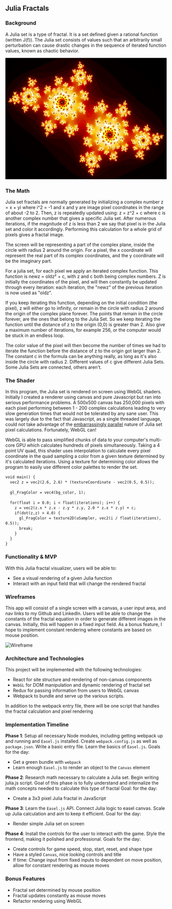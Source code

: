 ## Julia Fractals

### Background

A Julia set is a type of fractal. It is a set defined given a rational function (written J(f)). The Julia set consists of values such that an arbitrarily small perturbation can cause drastic changes in the sequence of iterated function values, known as chaotic behavior.

![Julia](images/julia_dust_big.png)

### The Math
Julia set fractals are normally generated by initializing a complex number  z = x + yi  where  i^2 = -1  and x and y are image pixel coordinates in the range of about -2 to 2. Then, z is repeatedly updated using:  z = z^2 + c  where c is another complex number that gives a specific Julia set. After numerous iterations, if the magnitude of z is less than 2 we say that pixel is in the Julia set and color it accordingly. Performing this calculation for a whole grid of pixels gives a fractal image.

The screen will be representing a part of the complex plane, inside the circle with radius 2 around the origin. For a pixel, the x coordinate will represent the real part of its complex coordinates, and the y coordinate will be the imaginary part.

For a julia set, for each pixel we apply an iterated complex function. This function is newz = oldz² + c, with z and c both being complex numbers. Z is initially the coordinates of the pixel, and will then constantly be updated through every iteration: each iteration, the "newz" of the previous iteration is now used as "oldz".

If you keep iterating this function, depending on the initial condition (the pixel), z will either go to infinity, or remain in the circle with radius 2 around the origin of the complex plane forever. The points that remain in the circle forever, are the ones that belong to the Julia Set. So we keep iterating the function until the distance of z to the origin (0,0) is greater than 2. Also give a maximum number of iterations, for example 256, or the computer would be stuck in an endless loop.

The color value of the pixel will then become the number of times we had to iterate the function before the distance of z to the origin got larger than 2. The constant c in the formula can be anything really, as long as it's also inside the circle with radius 2. Different values of c give different Julia Sets. Some Julia Sets are connected, others aren't.

### The Shader
In this program, the Julia set is rendered on screen using WebGL shaders. Initially I created a renderer using canvas and pure Javascript but ran into serious performance problems. A 500x500 canvas has 250,000 pixels with each pixel performing between 1 - 200 complex calculations leading to very slow generation times that would not be tolerated by any sane user. This was largely due to the fact that Javascript, as a single threaded language, could not take advantage of the [embarrassingly parallel](https://en.wikipedia.org/wiki/Embarrassingly_parallel) nature of Julia set pixel calculations. Fortunately, WebGL can!

WebGL is able to pass simplified chunks of data to your computer's multi-core GPU which calculates hundreds of pixels simultaneously. Taking a 4 point UV quad, this shader uses interpolation to calculate every pixel coordinate in the quad sampling a color from a given texture determined by it's calculated iterations. Using a texture for determining color allows the program to easily use different color palettes to render the set.

```
void main() {
  vec2 z = vec2(2.6, 2.6) * (textureCoordinate - vec2(0.5, 0.5));

  gl_FragColor = vec4(bg_color, 1);

  for(float i = 0.0; i < float(iterations); i++) {
    z = vec2(z.x * z.x - z.y * z.y, 2.0 * z.x * z.y) + c;
    if(dot(z,z) > 4.0) {
      gl_FragColor = texture2D(uSampler, vec2(i / float(iterations), 0.5));
      break;
    }
  }
}
```

### Functionality & MVP

With this Julia fractal visualizer, users will be able to:

 - See a visual rendering of a given Julia function
 - Interact with an input field that will change the rendered fractal

### Wireframes

This app will consist of a single screen with a canvas, a user input area, and nav links to my Github and LinkedIn.
Users will be able to change the constants of the fractal equation in order to generate different images in the canvas.
Initially, this will happen in a fixed input field.
As a bonus feature, I hope to implement constant rendering where constants are based on mouse position.

![Wireframe](images/wireframe.png)


### Architecture and Technologies

This project will be implemented with the following technologies:

- React for site structure and rendering of non-canvas components
- `WebGL` for DOM manipulation and dynamic rendering of fractal set
- Redux for passing information from users to WebGL canvas
- Webpack to bundle and serve up the various scripts.

In addition to the webpack entry file, there will be one script that handles the fractal calculation and pixel rendering

### Implementation Timeline

**Phase 1**: Setup all necessary Node modules, including getting webpack up and running and `Easel.js` installed.  Create `webpack.config.js` as well as `package.json`.  Write a basic entry file.  Learn the basics of `Easel.js`.  Goals for the day:

- Get a green bundle with `webpack`
- Learn enough `Easel.js` to render an object to the `Canvas` element

**Phase 2**: Research math necessary to calculate a Julia set. Begin writing julia.js script.
Goal of this phase is to fully understand and internalize the math concepts needed to calculate this type of fractal
Goal: for the day:

- Create a 3x3 pixel Julia fractal in JavaScript

**Phase 3**: Learn the `Easel.js` API. Connect Julia logic to easel canvas. Scale up Julia calculation and aim to keep it efficient. Goal for the day:

- Render simple Julia set on screen

**Phase 4**: Install the controls for the user to interact with the game.  Style the frontend, making it polished and professional.  Goals for the day:

- Create controls for game speed, stop, start, reset, and shape type
- Have a styled `Canvas`, nice looking controls and title
- If time: Change input from fixed inputs to dependent on move position, allow for constant rendering as mouse moves

### Bonus Features

- Fractal set determined by mouse position
- Fractal updates constantly as mouse moves
- Refactor rendering using WebGL
